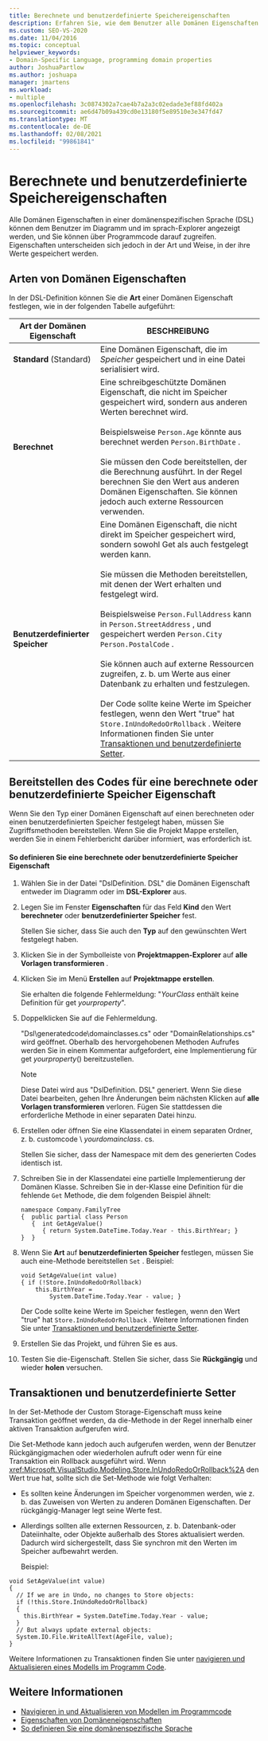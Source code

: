 ```yaml
---
title: Berechnete und benutzerdefinierte Speichereigenschaften
description: Erfahren Sie, wie dem Benutzer alle Domänen Eigenschaften in einer domänenspezifischen Sprache (DSL) im Diagramm und im sprach-Explorer angezeigt werden können.
ms.custom: SEO-VS-2020
ms.date: 11/04/2016
ms.topic: conceptual
helpviewer_keywords:
- Domain-Specific Language, programming domain properties
author: JoshuaPartlow
ms.author: joshuapa
manager: jmartens
ms.workload:
- multiple
ms.openlocfilehash: 3c0874302a7cae4b7a2a3c02edade3ef88fd402a
ms.sourcegitcommit: ae6d47b09a439cd0e13180f5e89510e3e347fd47
ms.translationtype: MT
ms.contentlocale: de-DE
ms.lasthandoff: 02/08/2021
ms.locfileid: "99861841"
---
```

# <a name="calculated-and-custom-storage-properties"></a>Berechnete und benutzerdefinierte Speichereigenschaften
Alle Domänen Eigenschaften in einer domänenspezifischen Sprache (DSL) können dem Benutzer im Diagramm und im sprach-Explorer angezeigt werden, und Sie können über Programmcode darauf zugreifen. Eigenschaften unterscheiden sich jedoch in der Art und Weise, in der ihre Werte gespeichert werden.

## <a name="kinds-of-domain-properties"></a>Arten von Domänen Eigenschaften
 In der DSL-Definition können Sie die **Art** einer Domänen Eigenschaft festlegen, wie in der folgenden Tabelle aufgeführt:

|Art der Domänen Eigenschaft|BESCHREIBUNG|
|-|-|
|**Standard** (Standard)|Eine Domänen Eigenschaft, die im *Speicher* gespeichert und in eine Datei serialisiert wird.|
|**Berechnet**|Eine schreibgeschützte Domänen Eigenschaft, die nicht im Speicher gespeichert wird, sondern aus anderen Werten berechnet wird.<br /><br /> Beispielsweise `Person.Age` könnte aus berechnet werden `Person.BirthDate` .<br /><br /> Sie müssen den Code bereitstellen, der die Berechnung ausführt. In der Regel berechnen Sie den Wert aus anderen Domänen Eigenschaften. Sie können jedoch auch externe Ressourcen verwenden.|
|**Benutzerdefinierter Speicher**|Eine Domänen Eigenschaft, die nicht direkt im Speicher gespeichert wird, sondern sowohl Get als auch festgelegt werden kann.<br /><br /> Sie müssen die Methoden bereitstellen, mit denen der Wert erhalten und festgelegt wird.<br /><br /> Beispielsweise `Person.FullAddress` kann in `Person.StreetAddress` , und gespeichert werden `Person.City` `Person.PostalCode` .<br /><br /> Sie können auch auf externe Ressourcen zugreifen, z. b. um Werte aus einer Datenbank zu erhalten und festzulegen.<br /><br /> Der Code sollte keine Werte im Speicher festlegen, wenn den Wert "true" hat `Store.InUndoRedoOrRollback` . Weitere Informationen finden Sie unter [Transaktionen und benutzerdefinierte Setter](#setters).|

## <a name="providing-the-code-for-a-calculated-or-custom-storage-property"></a>Bereitstellen des Codes für eine berechnete oder benutzerdefinierte Speicher Eigenschaft
 Wenn Sie den Typ einer Domänen Eigenschaft auf einen berechneten oder einen benutzerdefinierten Speicher festgelegt haben, müssen Sie Zugriffsmethoden bereitstellen. Wenn Sie die Projekt Mappe erstellen, werden Sie in einem Fehlerbericht darüber informiert, was erforderlich ist.

#### <a name="to-define-a-calculated-or-custom-storage-property"></a>So definieren Sie eine berechnete oder benutzerdefinierte Speicher Eigenschaft

1. Wählen Sie in der Datei "DslDefinition. DSL" die Domänen Eigenschaft entweder im Diagramm oder im **DSL-Explorer** aus.

2. Legen Sie im Fenster **Eigenschaften** für das Feld **Kind** den Wert **berechneter** oder **benutzerdefinierter Speicher** fest.

     Stellen Sie sicher, dass Sie auch den **Typ** auf den gewünschten Wert festgelegt haben.

3. Klicken Sie in der Symbolleiste von **Projektmappen-Explorer** auf **alle Vorlagen transformieren** .

4. Klicken Sie im Menü **Erstellen** auf **Projektmappe erstellen**.

     Sie erhalten die folgende Fehlermeldung: "*YourClass* enthält keine Definition für get *yourproperty*".

5. Doppelklicken Sie auf die Fehlermeldung.

     "Dsl\generatedcode\domainclasses.cs" oder "DomainRelationships.cs" wird geöffnet. Oberhalb des hervorgehobenen Methoden Aufrufes werden Sie in einem Kommentar aufgefordert, eine Implementierung für get *yourproperty*() bereitzustellen.

    > [!NOTE]
    > Diese Datei wird aus "DslDefinition. DSL" generiert. Wenn Sie diese Datei bearbeiten, gehen Ihre Änderungen beim nächsten Klicken auf **alle Vorlagen transformieren** verloren. Fügen Sie stattdessen die erforderliche Methode in einer separaten Datei hinzu.

6. Erstellen oder öffnen Sie eine Klassendatei in einem separaten Ordner, z. b. customcode \\ *yourdomainclass*. cs.

     Stellen Sie sicher, dass der Namespace mit dem des generierten Codes identisch ist.

7. Schreiben Sie in der Klassendatei eine partielle Implementierung der Domänen Klasse. Schreiben Sie in der-Klasse eine Definition für die fehlende `Get` Methode, die dem folgenden Beispiel ähnelt:

    ```
    namespace Company.FamilyTree
    {  public partial class Person
       {  int GetAgeValue()
          { return System.DateTime.Today.Year - this.BirthYear; }
    }  }
    ```

8. Wenn Sie **Art** auf **benutzerdefinierten Speicher** festlegen, müssen Sie auch eine-Methode bereitstellen `Set` . Beispiel:

    ```
    void SetAgeValue(int value)
    { if (!Store.InUndoRedoOrRollback)
        this.BirthYear =
            System.DateTime.Today.Year - value; }
    ```

     Der Code sollte keine Werte im Speicher festlegen, wenn den Wert "true" hat `Store.InUndoRedoOrRollback` . Weitere Informationen finden Sie unter [Transaktionen und benutzerdefinierte Setter](#setters).

9. Erstellen Sie das Projekt, und führen Sie es aus.

10. Testen Sie die-Eigenschaft. Stellen Sie sicher, dass Sie **Rückgängig** und wieder **holen** versuchen.

## <a name="transactions-and-custom-setters"></a><a name="setters"></a> Transaktionen und benutzerdefinierte Setter
 In der Set-Methode der Custom Storage-Eigenschaft muss keine Transaktion geöffnet werden, da die-Methode in der Regel innerhalb einer aktiven Transaktion aufgerufen wird.

 Die Set-Methode kann jedoch auch aufgerufen werden, wenn der Benutzer Rückgängigmachen oder wiederholen aufruft oder wenn für eine Transaktion ein Rollback ausgeführt wird. Wenn <xref:Microsoft.VisualStudio.Modeling.Store.InUndoRedoOrRollback%2A> den Wert true hat, sollte sich die Set-Methode wie folgt Verhalten:

- Es sollten keine Änderungen im Speicher vorgenommen werden, wie z. b. das Zuweisen von Werten zu anderen Domänen Eigenschaften. Der rückgängig-Manager legt seine Werte fest.

- Allerdings sollten alle externen Ressourcen, z. b. Datenbank-oder Dateiinhalte, oder Objekte außerhalb des Stores aktualisiert werden. Dadurch wird sichergestellt, dass Sie synchron mit den Werten im Speicher aufbewahrt werden.

  Beispiel:

```
void SetAgeValue(int value)
{
  // If we are in Undo, no changes to Store objects:
  if (!this.Store.InUndoRedoOrRollback)
  {
    this.BirthYear = System.DateTime.Today.Year - value;
  }
  // But always update external objects:
  System.IO.File.WriteAllText(AgeFile, value);
}
```

 Weitere Informationen zu Transaktionen finden Sie unter [navigieren und Aktualisieren eines Modells im Programm Code](../modeling/navigating-and-updating-a-model-in-program-code.md).

## <a name="see-also"></a>Weitere Informationen

- [Navigieren in und Aktualisieren von Modellen im Programmcode](../modeling/navigating-and-updating-a-model-in-program-code.md)
- [Eigenschaften von Domäneneigenschaften](../modeling/properties-of-domain-properties.md)
- [So definieren Sie eine domänenspezifische Sprache](../modeling/how-to-define-a-domain-specific-language.md)
